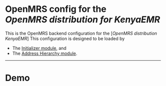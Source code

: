 # OpenMRS config for the <br>_OpenMRS distribution for KenyaEMR_
This is the OpenMRS backend configuration for the [_OpenMRS distribution KenyaEMR_]
This configuration is designed to be loaded by
- The [Initializer module](https://github.com/mekomsolutions/openmrs-module-initializer), and
- The [Address Hierarchy module](https://github.com/openmrs/openmrs-module-addresshierarchy). 

---

# Demo

